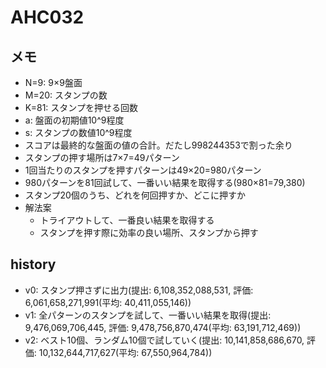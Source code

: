 # AHC032

## メモ

- N=9: 9×9盤面
- M=20: スタンプの数
- K=81: スタンプを押せる回数
- a: 盤面の初期値10^9程度
- s: スタンプの数値10^9程度
- スコアは最終的な盤面の値の合計。だたし998244353で割った余り
- スタンプの押す場所は7×7=49パターン
- 1回当たりのスタンプを押すパターンは49×20=980パターン
- 980パターンを81回試して、一番いい結果を取得する(980×81=79,380)
- スタンプ20個のうち、どれを何回押すか、どこに押すか
- 解法案
  - トライアウトして、一番良い結果を取得する
  - スタンプを押す際に効率の良い場所、スタンプから押す

## history

- v0: スタンプ押さずに出力(提出: 6,108,352,088,531, 評価: 6,061,658,271,991(平均: 40,411,055,146))
- v1: 全パターンのスタンプを試して、一番いい結果を取得(提出: 9,476,069,706,445, 評価: 9,478,756,870,474(平均: 63,191,712,469))
- v2: ベスト10個、ランダム10個で試していく(提出: 10,141,858,686,670, 評価: 10,132,644,717,627(平均: 67,550,964,784))
